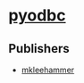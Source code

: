 # [pyodbc](https://pypi.org/project/pyodbc)



## Publishers
- [mkleehammer](https://pypi.org/user/mkleehammer)

